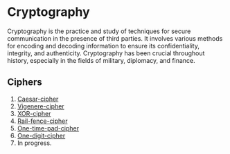 # Cryptography


Cryptography is the practice and study of techniques for secure communication in the presence of third parties. It involves various methods for encoding and decoding information to ensure its confidentiality, integrity, and authenticity. Cryptography has been crucial throughout history, especially in the fields of military, diplomacy, and finance.

## Ciphers

1. [Caesar-cipher](Caesar-cipher)
2. [Vigenere-cipher](Vigenere-cipher)
3. [XOR-cipher](XOR-cipher)
4. [Rail-fence-cipher](Rail-fence-cipher)
5. [One-time-pad-cipher](One-time-pad-cipher)
6. [One-digit-cipher](One-digit-cipher)
7. In progress.